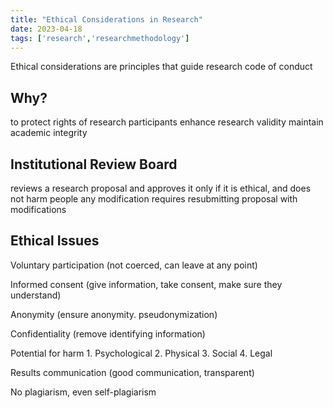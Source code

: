 ```yaml
---
title: "Ethical Considerations in Research"
date: 2023-04-18 
tags: ['research','researchmethodology']
---
```


Ethical considerations are principles that guide research 
code of conduct

## Why? 
to protect rights of research participants
enhance research validity 
maintain academic integrity

## Institutional Review Board
reviews a research proposal and approves it only if it is ethical, and does not harm people 
any modification requires resubmitting proposal with modifications 

## Ethical Issues 

Voluntary participation (not coerced, can leave at any point)

Informed consent (give information, take consent, make sure they understand)

Anonymity (ensure anonymity. pseudonymization)

Confidentiality (remove identifying information)

Potential for harm 
	1. Psychological 
	2. Physical 
	3. Social 
	4. Legal 

Results communication (good communication, transparent)

No plagiarism, even self-plagiarism 

